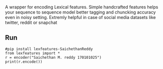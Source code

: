 A wrapper for encoding Lexical features. Simple handcrafted features helps your sequence to sequence model better tagging and chuncking accuracy even in noisy setting. Extremly helpful in case of social media datasets like twitter, reddit or snapchat

## Run
```
#pip install lexfeatures-SaichethanReddy
from lexfeatures import *
r = encoder("Saichethan M. reddy 170101025")
print(r.encode())
```
